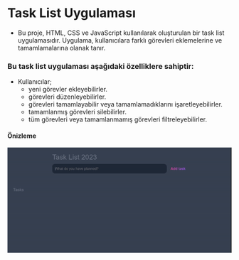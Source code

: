 # Task List Uygulaması
- Bu proje, HTML, CSS ve JavaScript kullanılarak oluşturulan bir task list uygulamasıdır. Uygulama, kullanıcılara farklı görevleri eklemelerine ve tamamlamalarına olanak tanır.

### Bu task list uygulaması aşağıdaki özelliklere sahiptir:

- Kullanıcılar;
   - yeni görevler ekleyebilirler.
   - görevleri düzenleyebilirler.
   - görevleri tamamlayabilir veya tamamlamadıklarını işaretleyebilirler.
   - tamamlanmış görevleri silebilirler.
   - tüm görevleri veya tamamlanmamış görevleri filtreleyebilirler.

#### Önizleme
![](projeaktif.gif)


